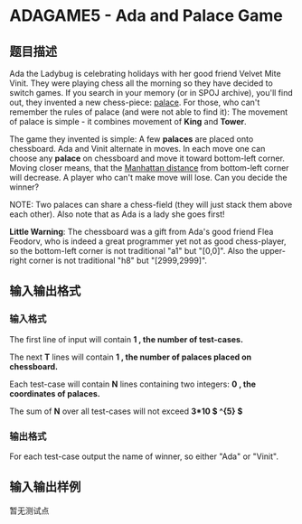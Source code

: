 # ADAGAME5 - Ada and Palace Game

## 题目描述

Ada the Ladybug is celebrating holidays with her good friend Velvet Mite Vinit. They were playing chess all the morning so they have decided to switch games. If you search in your memory (or in SPOJ archive), you'll find out, they invented a new chess-piece: [palace](http://www.spoj.com/problems/ADACHES2/). For those, who can't remember the rules of palace (and were not able to find it): The movement of palace is simple - it combines movement of **King** and **Tower**.

The game they invented is simple: A few **palaces** are placed onto chessboard. Ada and Vinit alternate in moves. In each move one can choose any **palace** on chessboard and move it toward bottom-left corner. Moving closer means, that the [Manhattan distance](https://en.wiktionary.org/wiki/Manhattan_distance) from bottom-left corner will decrease. A player who can't make move will lose. Can you decide the winner?

NOTE: Two palaces can share a chess-field (they will just stack them above each other). Also note that as Ada is a lady she goes first!

**Little Warning**: The chessboard was a gift from Ada's good friend Flea Feodorv, who is indeed a great programmer yet not as good chess-player, so the bottom-left corner is not traditional "a1" but "\[0,0\]". Also the upper-right corner is not traditional "h8" but "\[2999,2999\]".

## 输入输出格式

### 输入格式

The first line of input will contain **1 , the number of test-cases.**

The next **T** lines will contain **1 , the number of palaces placed on chessboard.**

Each test-case will contain **N** lines containing two integers: **0 , the coordinates of palaces.**

The sum of **N** over all test-cases will not exceed **3\*10 $ ^{5} $**

### 输出格式

For each test-case output the name of winner, so either "Ada" or "Vinit".

## 输入输出样例

暂无测试点

